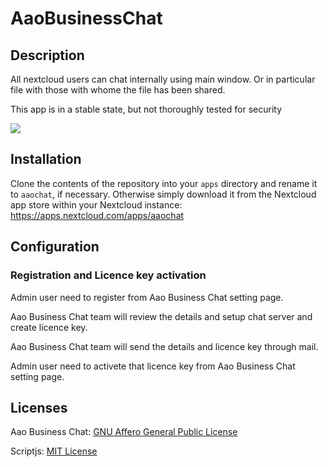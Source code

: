 # AaoBusinessChat
## Description
All nextcloud users can chat internally using main window. Or in particular file with those with whome the file has been shared.

This app is in a stable state, but not thoroughly tested for security

![](https://raw.githubusercontent.com/sndkcorp/nextcloud/master/apps/twainwebscan/img/aaochat.gif)

## Installation
Clone the contents of the repository into your `apps` directory and rename it to `aaochat`, if necessary. Otherwise simply download it from the Nextcloud app store within your Nextcloud instance: https://apps.nextcloud.com/apps/aaochat

## Configuration
### Registration and Licence key activation
Admin user need to register from Aao Business Chat setting page.

Aao Business Chat team will review the details and setup chat server and create licence key.

Aao Business Chat team will send the details and licence key through mail.

Admin user need to activete that licence key from  Aao Business Chat setting page.

## Licenses
Aao Business Chat: [GNU Affero General Public License](http://www.gnu.org/licenses/agpl-3.0.html)

Scriptjs: [MIT License](https://opensource.org/licenses/MIT)
